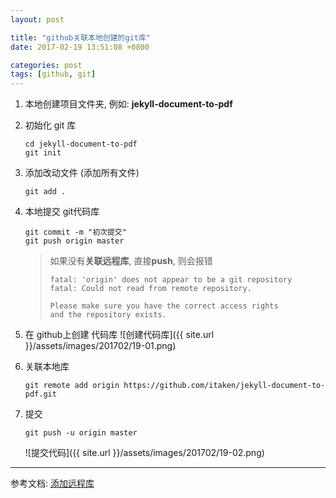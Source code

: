 ```yaml
---
layout: post

title: "github关联本地创建的git库"
date: 2017-02-19 13:51:08 +0800

categories: post
tags: [github, git]
---
```


1. 本地创建项目文件夹, 例如: **jekyll-document-to-pdf**

1. 初始化 git 库
    ```shell
    cd jekyll-document-to-pdf
    git init
    ```

1. 添加改动文件 (添加所有文件)
    ```shell
    git add .
    ```

1. 本地提交 git代码库
    ```shell
    git commit -m "初次提交"
    git push origin master
    ```

    > 如果没有**关联远程库**, 直接**push**, 则会报错
    >
    > ```
    > fatal: 'origin' does not appear to be a git repository
    > fatal: Could not read from remote repository.
    >
    > Please make sure you have the correct access rights
    > and the repository exists.
    > ```

1. 在 github上创建 代码库
    ![创建代码库]({{ site.url }}/assets/images/201702/19-01.png)

1. 关联本地库
    ```shell
    git remote add origin https://github.com/itaken/jekyll-document-to-pdf.git
    ```

1. 提交
    ```shell
    git push -u origin master
    ```
    ![提交代码]({{ site.url }}/assets/images/201702/19-02.png)

---
参考文档: [添加远程库](http://www.liaoxuefeng.com/wiki/0013739516305929606dd18361248578c67b8067c8c017b000/0013752340242354807e192f02a44359908df8a5643103a000)
